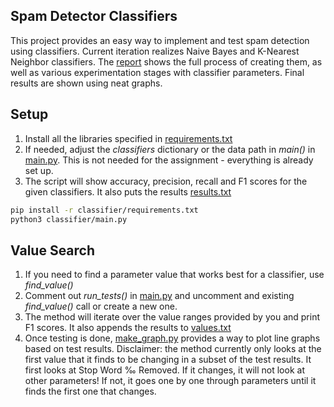 ## Spam Detector Classifiers

This project provides an easy way to implement and test spam detection using classifiers.
Current iteration realizes Naive Bayes and K-Nearest Neighbor classifiers.
The [report](report.pdf) shows the full process of creating them, as well as various experimentation stages with classifier parameters.
Final results are shown using neat graphs.

## Setup
1. Install all the libraries specified in [requirements.txt](classifier/requirements.txt)
2. If needed, adjust the _classifiers_ dictionary or the data path in _main()_ in [main.py](classifier/main.py). This is not needed for the assignment - everything is already set up.
3. The script will show accuracy, precision, recall and F1 scores for the given classifiers. It also puts the results [results.txt](classifier/results.txt)

```sh
pip install -r classifier/requirements.txt
python3 classifier/main.py
```

## Value Search
1. If you need to find a parameter value that works best for a classifier, use _find_value()_
2. Comment out _run_tests()_ in [main.py](classifier/main.py) and uncomment and existing _find_value()_ call or create a new one.
3. The method will iterate over the value ranges provided by you and print F1 scores. It also appends the results to [values.txt](classifier/values.txt)
4. Once testing is done, [make_graph.py](classifier/make_graph.py) provides a way to plot line graphs based on test results. Disclaimer: the method currently only looks at the first value that it finds to be changing in a subset of the test results. It first looks at Stop Word ‰ Removed. If it changes, it will not look at other parameters! If not, it goes one by one through parameters until it finds the first one that changes.  